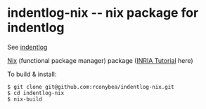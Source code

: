 # indentlog-nix -- nix package for indentlog

See [indentlog](https://github.com/rconybea/indentlog)

[Nix](https://nixos.org) (functional package manager) package
([INRIA Tutorial](https://nix-tutorial.gitlabpages.inria.fr/nix-tutorial) here)

To build & install:
```
$ git clone git@github.com:rconybea/indentlog-nix.git
$ cd indentlog-nix
$ nix-build
```
